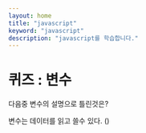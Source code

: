 ```yaml
---
layout: home
title: "javascript"
keyword: "javascript"
description: "javascript를 학습합니다."
---
```


# 퀴즈 : 변수

다음중 변수의 설명으로 틀린것은?

변수는 데이터를 읽고 쓸수 있다. ()


